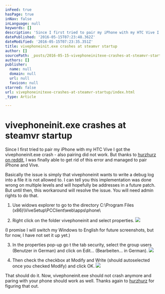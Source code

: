 ```yaml
---
inFeed: true
hasPage: true
inNav: false
inLanguage: null
keywords: []
description: 'Since I first tried to pair my iPhone with my HTC Vive I got the vivephoneinit.exe crash - also pairing did not work. But thanks to hurzhurz on reddit, I was finally able to get rid of this error and managed to pair iPhone and Vive.'
datePublished: '2016-05-15T07:23:48.362Z'
dateModified: '2016-05-15T07:23:35.351Z'
title: vivephoneinit.exe crashes at steamvr startup
author: []
sourcePath: _posts/2016-05-15-vivephoneinitexe-crashes-at-steamvr-startup.md
authors: []
publisher:
  name: null
  domain: null
  url: null
  favicon: null
starred: false
url: vivephoneinitexe-crashes-at-steamvr-startup/index.html
_type: Article

---
```

# vivephoneinit.exe crashes at steamvr startup

Since I first tried to pair my iPhone with my HTC Vive I got the vivephoneinit.exe crash - also pairing did not work. But thanks to [hurzhurz on reddit][0], I was finally able to get rid of this error and managed to pair iPhone and Vive.

Basically the issue is simply that vivephoneinit wants to write a debug log into a file it is not allowed to. I can tell you this implementation was done wrong on multiple levels and will hopefully be addresses in a future patch. But until then, this workaround will resolve the issue. You will need admin rights to do that.

1) Use widows explorer to go to the directory C:\\Program Files (x86)\\ViveSetup\\PCClient\\web\\apps\\phone\\

2) Right click on the folder vivephoneinit and select properties.
![](https://the-grid-user-content.s3-us-west-2.amazonaws.com/a55f8d73-4940-484e-b39e-5dc3637a4a2e.png)

(I promise I will switch my Windows to English for future screenshots, but for now, I have not set it up yet.)

3) In the properties pop-up go t the tab security, select the group users (Benutzer in German) and click on Edit... (Bearbeiten... in German).
![](https://the-grid-user-content.s3-us-west-2.amazonaws.com/92e52976-9f37-4121-b4b1-abc0c7c67ad9.png)

4) Then check the checkbox at Modify and Write (should autoselected once you checked Modify) and click OK.
![](https://the-grid-user-content.s3-us-west-2.amazonaws.com/16c245a3-5de1-41bf-be08-82b74f6221d1.png)

That should do it. Now, vivephoneinit.exe should not crash anymore and paring with your phone should work as well. Thanks again to [hurzhurz][1] for figuring that out.  


[0]: https://www.reddit.com/r/Vive/comments/4h1jym/vivephoneinitexe_crashes_at_steamvr_startup/
[1]: https://www.reddit.com/user/hurzhurz